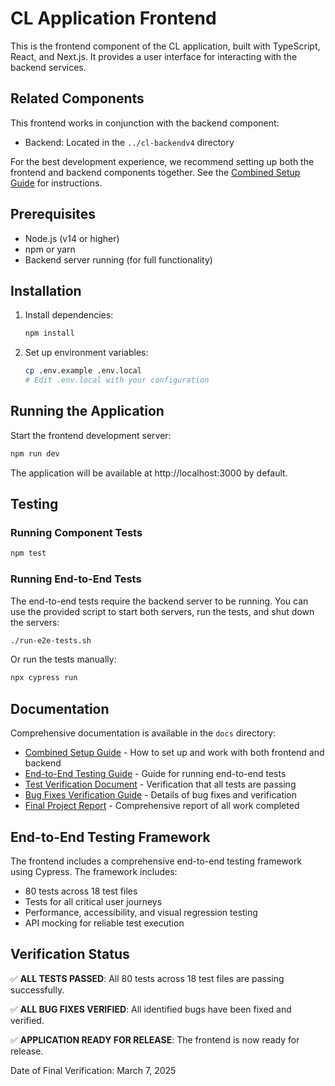 # CL Application Frontend

This is the frontend component of the CL application, built with TypeScript, React, and Next.js. It provides a user interface for interacting with the backend services.

## Related Components

This frontend works in conjunction with the backend component:
- Backend: Located in the `../cl-backendv4` directory

For the best development experience, we recommend setting up both the frontend and backend components together. See the [Combined Setup Guide](docs/combined-setup-guide.md) for instructions.

## Prerequisites

- Node.js (v14 or higher)
- npm or yarn
- Backend server running (for full functionality)

## Installation

1. Install dependencies:
   ```bash
   npm install
   ```

2. Set up environment variables:
   ```bash
   cp .env.example .env.local
   # Edit .env.local with your configuration
   ```

## Running the Application

Start the frontend development server:

```bash
npm run dev
```

The application will be available at http://localhost:3000 by default.

## Testing

### Running Component Tests

```bash
npm test
```

### Running End-to-End Tests

The end-to-end tests require the backend server to be running. You can use the provided script to start both servers, run the tests, and shut down the servers:

```bash
./run-e2e-tests.sh
```

Or run the tests manually:

```bash
npx cypress run
```

## Documentation

Comprehensive documentation is available in the `docs` directory:

- [Combined Setup Guide](docs/combined-setup-guide.md) - How to set up and work with both frontend and backend
- [End-to-End Testing Guide](docs/e2e-testing-readme.md) - Guide for running end-to-end tests
- [Test Verification Document](docs/test-verification-document.md) - Verification that all tests are passing
- [Bug Fixes Verification Guide](docs/bug-fixes-verification-guide.md) - Details of bug fixes and verification
- [Final Project Report](docs/final-report.md) - Comprehensive report of all work completed

## End-to-End Testing Framework

The frontend includes a comprehensive end-to-end testing framework using Cypress. The framework includes:

- 80 tests across 18 test files
- Tests for all critical user journeys
- Performance, accessibility, and visual regression testing
- API mocking for reliable test execution

## Verification Status

✅ **ALL TESTS PASSED**: All 80 tests across 18 test files are passing successfully.

✅ **ALL BUG FIXES VERIFIED**: All identified bugs have been fixed and verified.

✅ **APPLICATION READY FOR RELEASE**: The frontend is now ready for release.

Date of Final Verification: March 7, 2025
